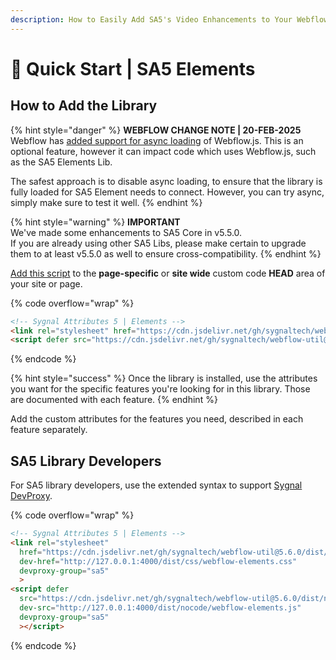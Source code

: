 ```yaml
---
description: How to Easily Add SA5's Video Enhancements to Your Webflow Site
---
```


# 🚀 Quick Start | SA5 Elements

## How to Add the Library   <a href="#step-1---add-the-library" id="step-1---add-the-library"></a>

{% hint style="danger" %}
**WEBFLOW CHANGE NOTE | 20-FEB-2025** \
Webflow has [added support for async loading](https://help.webflow.com/hc/en-us/articles/38265301927059-Understanding-per-page-JavaScript-and-asynchronously-loading-JavaScript) of Webflow.js.  This is an optional feature, however it can impact code which uses Webflow.js, such as the SA5 Elements Lib.&#x20;

The safest approach is to disable async loading, to ensure that the library is fully loaded for SA5 Element needs to connect.  However, you can try async, simply make sure to test it well.&#x20;
{% endhint %}

{% hint style="warning" %}
**IMPORTANT** \
We've made some enhancements to SA5 Core in v5.5.0. \
If you are already using other SA5 Libs, please make certain to upgrade them to at least v5.5.0 as well to ensure cross-compatibility.&#x20;
{% endhint %}



[Add this script](../overview/how-to-add-custom-code.md) to the **page-specific** or **site wide** custom code **HEAD** area of your site or page.&#x20;

{% code overflow="wrap" %}
```html
<!-- Sygnal Attributes 5 | Elements --> 
<link rel="stylesheet" href="https://cdn.jsdelivr.net/gh/sygnaltech/webflow-util@5.6.0/dist/css/webflow-elements.css"> 
<script defer src="https://cdn.jsdelivr.net/gh/sygnaltech/webflow-util@5.6.0/dist/nocode/webflow-elements.js"></script>
```
{% endcode %}

{% hint style="success" %}
Once the library is installed, use the attributes you want for the specific features you're looking for in this library. Those are documented with each feature.&#x20;
{% endhint %}

Add the custom attributes for the features you need, described in each feature separately. &#x20;

## SA5 Library Developers

For SA5 library developers, use the extended syntax to support [Sygnal DevProxy](https://engine.sygnal.com/devproxy).&#x20;

{% code overflow="wrap" %}
```html
<!-- Sygnal Attributes 5 | Elements --> 
<link rel="stylesheet" 
  href="https://cdn.jsdelivr.net/gh/sygnaltech/webflow-util@5.6.0/dist/css/webflow-elements.css"
  dev-href="http://127.0.0.1:4000/dist/css/webflow-elements.css"
  devproxy-group="sa5"
  > 
<script defer 
  src="https://cdn.jsdelivr.net/gh/sygnaltech/webflow-util@5.6.0/dist/nocode/webflow-elements.js" 
  dev-src="http://127.0.0.1:4000/dist/nocode/webflow-elements.js"
  devproxy-group="sa5"
  ></script>
```
{% endcode %}



